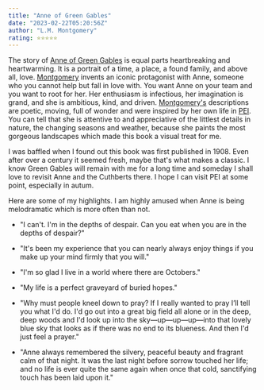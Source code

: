 ```yaml
---
title: "Anne of Green Gables"
date: "2023-02-22T05:20:56Z"
author: "L.M. Montgomery"
rating: ⭐⭐⭐⭐⭐
---
```


The story of <a href="https://www.goodreads.com/book/show/8127.Anne_of_Green_Gables">Anne of Green Gables</a> is equal parts heartbreaking and heartwarming. It is a portrait of a time, a place, a found family, and above all, love. <a href="https://www.goodreads.com/author/show/5350.L_M_Montgomery">Montgomery</a> invents an iconic protagonist with Anne, someone who you cannot help but fall in love with. You want Anne on your team and you want to root for her. Her enthusiasm is infectious, her imagination is grand, and she is ambitious, kind, and driven. <a href="https://www.goodreads.com/author/show/5350.L_M_Montgomery">Montgomery's</a> descriptions are poetic, moving, full of wonder and were inspired by her own life in <a href="https://en.wikipedia.org/wiki/Prince_Edward_Island">PEI</a>. You can tell that she is attentive to and appreciative of the littlest details in nature, the changing seasons and weather, because she paints the most gorgeous landscapes which made this book a visual treat for me.


I was baffled when I found out this book was first published in 1908. Even after over a century it seemed fresh, maybe that's what makes a classic. I know Green Gables will remain with me for a long time and
someday I shall love to revisit Anne and the Cuthberts there. I hope I can visit PEI at some point, especially in autum.

Here are some of my highlights. I am highly amused when Anne is being melodramatic which is more often than not.

*  "I can't. I'm in the depths of despair. Can you eat when you are in the depths of despair?"

* "It's been my experience that you can nearly always enjoy things if you make up your mind firmly that you will."

* "I'm so glad I live in a world where there are Octobers."

* "My life is a perfect graveyard of buried hopes."

* "Why must people kneel down to pray? If I really wanted to pray I’ll tell you what I'd do. I'd go out into a great big field all alone or in the deep, deep woods and I'd look up into the sky—up—up—up—into that lovely blue sky that looks as if there was no end to its blueness. And then I'd just feel a prayer."

* "Anne always remembered the silvery, peaceful beauty and fragrant calm of that night. It was the last night before sorrow touched her life; and no life is ever quite the same again when once that cold, sanctifying touch has been laid upon it."